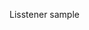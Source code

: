 <html>
<body>

<p>Lisstener sample</p>

<script>
let win = window.frames.example;
win.postMessage("message", "http://example.com");
</script>

</body>
</html>


